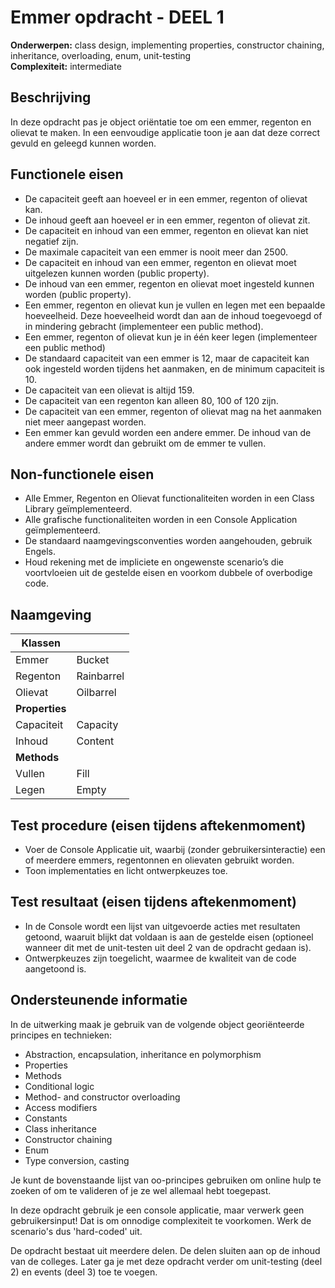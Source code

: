 # Emmer opdracht - DEEL 1

**Onderwerpen:** class design, implementing properties, constructor chaining, inheritance, overloading, enum, unit-testing  
**Complexiteit:** intermediate

## Beschrijving  
In deze opdracht pas je object oriëntatie toe om een emmer, regenton en olievat te maken. In een eenvoudige applicatie toon je aan dat deze correct gevuld en geleegd kunnen worden. 

## Functionele eisen
-	De capaciteit geeft aan hoeveel er in een emmer, regenton of olievat kan.
-	De inhoud geeft aan hoeveel er in een emmer, regenton of olievat zit. 
-	De capaciteit en inhoud van een emmer, regenton en olievat kan niet negatief zijn.
-	De maximale capaciteit van een emmer is nooit meer dan 2500. 
-	De capaciteit en inhoud van een emmer, regenton en olievat moet uitgelezen kunnen worden (public property).
-	De inhoud van een emmer, regenton en olievat moet ingesteld kunnen worden (public property).
-	Een emmer, regenton en olievat kun je vullen en legen met een bepaalde hoeveelheid. Deze hoeveelheid wordt dan aan de inhoud toegevoegd of in mindering gebracht (implementeer een public method).
-	Een emmer, regenton of olievat kun je in één keer legen (implementeer een public method) 
-	De standaard capaciteit van een emmer is 12, maar de capaciteit kan ook ingesteld worden tijdens het aanmaken, en de minimum capaciteit is 10.
-	De capaciteit van een olievat is altijd 159.
-	De capaciteit van een regenton kan alleen 80, 100 of 120 zijn.
-	De capaciteit van een emmer, regenton of olievat mag na het aanmaken niet meer aangepast worden.
-	Een emmer kan gevuld worden een andere emmer. De inhoud van de andere emmer wordt dan gebruikt om de emmer te vullen.

## Non-functionele eisen
-	Alle Emmer, Regenton en Olievat functionaliteiten worden in een Class Library geïmplementeerd.
-	Alle grafische functionaliteiten worden in een Console Application geïmplementeerd.
-	De standaard naamgevingsconventies worden aangehouden, gebruik Engels.
-	Houd rekening met de impliciete en ongewenste scenario’s die voortvloeien uit de gestelde eisen en voorkom dubbele of overbodige code.

## Naamgeving
|**Klassen**||
|--|--|
|Emmer|Bucket|
|Regenton|Rainbarrel|
|Olievat|Oilbarrel|
|**Properties**||
|Capaciteit|Capacity|
|Inhoud|Content|
|**Methods**||
|Vullen|Fill|
|Legen|Empty|


## Test procedure (eisen tijdens aftekenmoment)
-	Voer de Console Applicatie uit, waarbij (zonder gebruikersinteractie) een of meerdere emmers, regentonnen en olievaten gebruikt worden. 
-	Toon implementaties en licht ontwerpkeuzes toe.

## Test resultaat (eisen tijdens aftekenmoment)
-	In de Console wordt een lijst van uitgevoerde acties met resultaten getoond, waaruit blijkt dat voldaan is aan de gestelde eisen (optioneel wanneer dit met de unit-testen uit deel 2 van de opdracht gedaan is). 
-	Ontwerpkeuzes zijn toegelicht, waarmee de kwaliteit van de code aangetoond is.

## Ondersteunende informatie  
In de uitwerking maak je gebruik van de volgende object georiënteerde principes en technieken:
-	Abstraction, encapsulation, inheritance en polymorphism
-	Properties
-	Methods
-	Conditional logic
-	Method- and constructor overloading
-	Access modifiers
-	Constants
-	Class inheritance
-	Constructor chaining
-	Enum
-	Type conversion, casting

Je kunt de bovenstaande lijst van oo-principes gebruiken om online hulp te zoeken of om te valideren of je ze wel allemaal hebt toegepast.

In deze opdracht gebruik je een console applicatie, maar verwerk geen gebruikersinput! Dat is om onnodige complexiteit te voorkomen. Werk de scenario's dus 'hard-coded' uit.  

De opdracht bestaat uit meerdere delen. De delen sluiten aan op de inhoud van de colleges. Later ga je met deze opdracht verder om unit-testing (deel 2) en events (deel 3) toe te voegen.